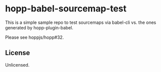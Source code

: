 # hopp-babel-sourcemap-test

This is a simple sample repo to test sourcemaps via babel-cli vs.
the ones generated by hopp-plugin-babel.

Please see hoppjs/hopp#32.

## License

Unlicensed.
